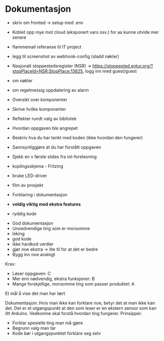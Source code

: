 # Dokumentasjon 

* skriv om fronted -> setup med .env

* Koblet opp mye mot cloud (eksponert vars osv.) for aa kunne utvide mer senere 
* flammemail referanse til IT project  
* legg til screenshot av webhook-config (sladd nøkler)
* Nasjonalt stoppestedsregister (NSR) -> https://stoppested.entur.org/?stopPlaceId=NSR:StopPlace:13825, logg inn med guest/guest
* om nøkler
* om regelmessig oppdatering av alarm

* Oversikt over komponenter 
* Skrive hvilke komponenter 
* Reflekter rundt valg av bibliotek 
* Hvordan oppgaven ble angrepet 
* Beskriv hva du har tenkt med koden (ikke hvordan den fungerer) 
* Sannsynliggjøre at du har forstått oppgaven 
* Sjekk en v første slides fra iot-forelesning

* koplingsskjema - Fritzing 
* bruke LED-driver 
* film av prosjekt 
* Forklaring i dokumentasjon
* __veldig viktig med ekstra features__ 
* ryddig kode 


- God dokumentasjon 
- Unoedvendige ting som er morsomme 
- leking 
- god kode
- ikke hardkod verdier 
- gjør noe ekstra -> lite til for at det er bedre 
- Bygg inn noe analogt 


Krav: 
* Løser oppgaven: C 
* Mer enn nødvendig, ekstra funksjoner: B
* Mange forskjellige, morsomme ting som passer produktet: A  

Et mål å vise det man har lært 

Dokumentasjon: 
Hvis man ikke kan forklare noe, betyr det at man ikke kan det. 
Det er et utgangspunkt at den som leser er en ekstern sensor som kan _litt_ Arduino. Vedkomne skal forstå hvordan ting fungerer. Prinsipper. 
* Forklar spesielle ting man må gjøre 
* Begrunn valg man tar 
* Kode bør i utgangspunktet forklare seg selv 